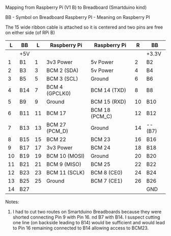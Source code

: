 Mapping from Raspberry Pi (V1 B) to Breadboard (Smartduino kind)

BB - Symbol on Breadboard
Raspberry PI - Meaning on Raspberry PI

The 15 wide ribbon cable is attached so it is centered and two pins are free on either side (of RPi B)

| L  | BB  | L  | Raspberry Pi    | Raspberry Pi   | R   | BB    |
| ---| --- | ---| --------------- | -------------- | --- | ----- |
|    | +5V |    |                 |                |     | +3.3V |
| 1  | B1  | 1  | 3v3 Power       | 5v Power       | 2   | B2    |
| 2  | B3  | 3  | BCM 2 (SDA)     | 5v Power       | 4   | B4    |
| 3  | B5  | 5  | BCM 3 (SCL)     | Ground         | 6   | B6    |
| 4  | B14 | 7  | BCM 4 (GPCLK0)  | BCM 14 (TXD)   | 8   | B8    |
| 5  | B9  | 9  | Ground          | BCM 15 (RXD)   | 10  | B10   |
| 6  | B11 | 11 | BCM 17          | BCM 18 (PCM_C) | 12  | B12   |
| 7  | B13 | 13 | BCM 27 (PCM_D)  | Ground         | 14  | --(B7)|
| 8  | B15 | 15 | BCM 22          | BCM 23         | 16  | B16   |
| 9  | B17 | 17 | 3v3 Power       | BCM 24         | 18  | B18   |
| 10 | B19 | 19 | BCM 10 (MOSI)   | Ground         | 20  | B20   |
| 11 | B21 | 21 | BCM 9 (MISO)    | BCM 25         | 22  | B22   |
| 12 | B23 | 23 | BCM 11 (SCLK)   | BCM 8 (CE0)    | 24  | B24   |
| 13 | B25 | 25 | Ground          | BCM 7 (CE1)    | 26  | B26   |
| 14 | B27 |    |                 |                |     | GND   |

Notes: 

1. I had to cut two routes on Smartduino Breadboards because they were shorted connecting Pin 9 with Pin 16. nd B7 with B14. I suspect cutting one line (on backside leading to B14) would be sufficient and would lead to Pin 16 remaining connected to B14 allowing access to BCM23.

















